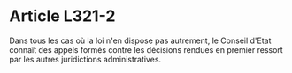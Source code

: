 # Article L321-2

Dans tous les cas où la loi n'en dispose pas autrement, le Conseil d'Etat connaît des appels formés contre les décisions rendues en premier ressort par les autres juridictions administratives.
